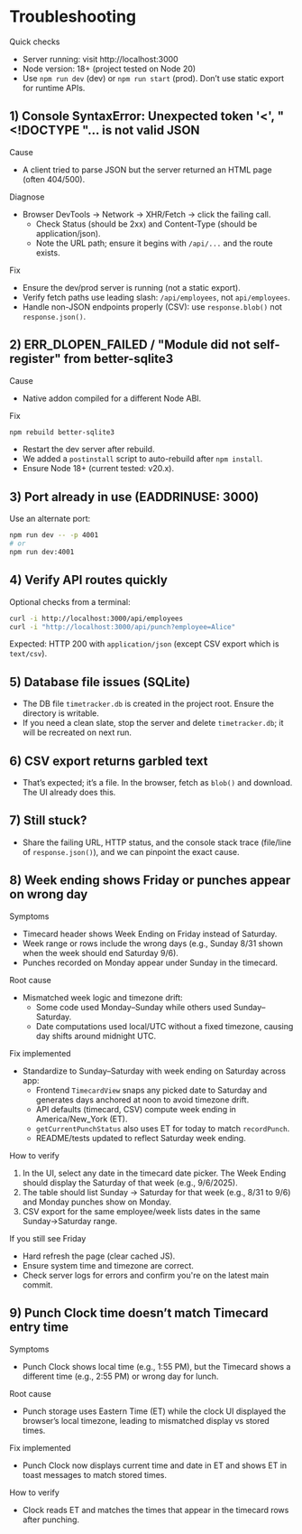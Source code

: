 # Troubleshooting

Quick checks
- Server running: visit http://localhost:3000
- Node version: 18+ (project tested on Node 20)
- Use `npm run dev` (dev) or `npm run start` (prod). Don’t use static export for runtime APIs.

## 1) Console SyntaxError: Unexpected token '<', "<!DOCTYPE "... is not valid JSON
Cause
- A client tried to parse JSON but the server returned an HTML page (often 404/500).

Diagnose
- Browser DevTools → Network → XHR/Fetch → click the failing call.
  - Check Status (should be 2xx) and Content-Type (should be application/json).
  - Note the URL path; ensure it begins with `/api/...` and the route exists.

Fix
- Ensure the dev/prod server is running (not a static export).
- Verify fetch paths use leading slash: `/api/employees`, not `api/employees`.
- Handle non-JSON endpoints properly (CSV): use `response.blob()` not `response.json()`.

## 2) ERR_DLOPEN_FAILED / "Module did not self-register" from better-sqlite3
Cause
- Native addon compiled for a different Node ABI.

Fix
```bash
npm rebuild better-sqlite3
```
- Restart the dev server after rebuild.
- We added a `postinstall` script to auto-rebuild after `npm install`.
- Ensure Node 18+ (current tested: v20.x).

## 3) Port already in use (EADDRINUSE: 3000)
Use an alternate port:
```bash
npm run dev -- -p 4001
# or
npm run dev:4001
```

## 4) Verify API routes quickly
Optional checks from a terminal:
```bash
curl -i http://localhost:3000/api/employees
curl -i "http://localhost:3000/api/punch?employee=Alice"
```
Expected: HTTP 200 with `application/json` (except CSV export which is `text/csv`).

## 5) Database file issues (SQLite)
- The DB file `timetracker.db` is created in the project root. Ensure the directory is writable.
- If you need a clean slate, stop the server and delete `timetracker.db`; it will be recreated on next run.

## 6) CSV export returns garbled text
- That’s expected; it’s a file. In the browser, fetch as `blob()` and download. The UI already does this.

## 7) Still stuck?
- Share the failing URL, HTTP status, and the console stack trace (file/line of `response.json()`), and we can pinpoint the exact cause.

## 8) Week ending shows Friday or punches appear on wrong day
Symptoms
- Timecard header shows Week Ending on Friday instead of Saturday.
- Week range or rows include the wrong days (e.g., Sunday 8/31 shown when the week should end Saturday 9/6).
- Punches recorded on Monday appear under Sunday in the timecard.

Root cause
- Mismatched week logic and timezone drift:
  - Some code used Monday–Sunday while others used Sunday–Saturday.
  - Date computations used local/UTC without a fixed timezone, causing day shifts around midnight UTC.

Fix implemented
- Standardize to Sunday–Saturday with week ending on Saturday across app:
  - Frontend `TimecardView` snaps any picked date to Saturday and generates days anchored at noon to avoid timezone drift.
  - API defaults (timecard, CSV) compute week ending in America/New_York (ET).
  - `getCurrentPunchStatus` also uses ET for today to match `recordPunch`.
  - README/tests updated to reflect Saturday week ending.

How to verify
1) In the UI, select any date in the timecard date picker. The Week Ending should display the Saturday of that week (e.g., 9/6/2025).
2) The table should list Sunday → Saturday for that week (e.g., 8/31 to 9/6) and Monday punches show on Monday.
3) CSV export for the same employee/week lists dates in the same Sunday→Saturday range.

If you still see Friday
- Hard refresh the page (clear cached JS).
- Ensure system time and timezone are correct.
- Check server logs for errors and confirm you're on the latest main commit.

## 9) Punch Clock time doesn’t match Timecard entry time
Symptoms
- Punch Clock shows local time (e.g., 1:55 PM), but the Timecard shows a different time (e.g., 2:55 PM) or wrong day for lunch.

Root cause
- Punch storage uses Eastern Time (ET) while the clock UI displayed the browser’s local timezone, leading to mismatched display vs stored times.

Fix implemented
- Punch Clock now displays current time and date in ET and shows ET in toast messages to match stored times.

How to verify
- Clock reads ET and matches the times that appear in the timecard rows after punching.
